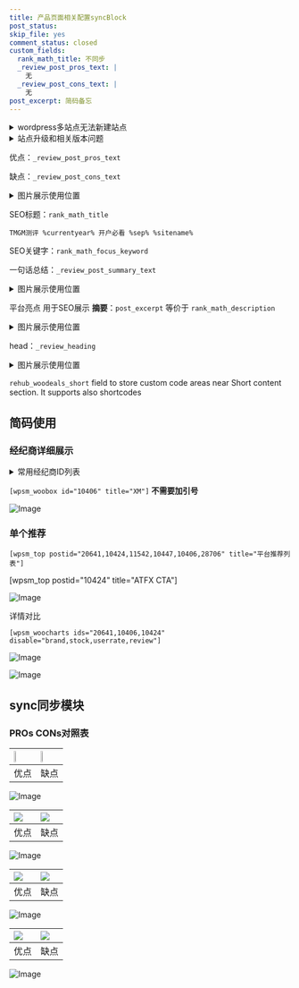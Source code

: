 ```yaml
---
title: 产品页面相关配置syncBlock
post_status: 
skip_file: yes
comment_status: closed
custom_fields:
  rank_math_title: 不同步
  _review_post_pros_text: |
    无
  _review_post_cons_text: |
    无
post_excerpt: 简码备忘
---
```

<details><summary>wordpress多站点无法新建站点</summary>

<li>和报错需要清理cookies一样的原因</li>
<li>wp-config.php里面<code>define( 'SUBDOMAIN_INSTALL', false );//子域名安装</code></li>
<li>新建子站点是用<code>define( 'SUBDOMAIN_INSTALL', true);//子域名安装</code> 完成以后，改成<code>false</code></li>
</details>

<details><summary>站点升级和相关版本问题</summary>

<p>wordpress：5.9.9
woocommerce：7.5.1
出现问题的地方：主题选项里面>><strong>Product layout >>compact style</strong></p>
<p>如何出现没有用过的字段 导致无法保存。先导出配置 然后进行修改，后面再次恢复即可。</p>
<p>出现部分字段无法显示时，需要返回默认布局后，对产品进行保存就好了。</p>
<p></p>
</details>

优点：`_review_post_pros_text`

缺点：`_review_post_cons_text`

<details><summary>图片展示使用位置</summary>

<img src="https://prod-files-secure.s3.us-west-2.amazonaws.com/39ed1227-6d7d-4570-be36-9ccd4a2c4241/f51d3d83-55d4-4bdf-9604-f37ec77ab556/Untitled.png?X-Amz-Algorithm=AWS4-HMAC-SHA256&X-Amz-Content-Sha256=UNSIGNED-PAYLOAD&X-Amz-Credential=ASIAZI2LB466S2GKR753%2F20251017%2Fus-west-2%2Fs3%2Faws4_request&X-Amz-Date=20251017T165517Z&X-Amz-Expires=3600&X-Amz-Security-Token=IQoJb3JpZ2luX2VjEPz%2F%2F%2F%2F%2F%2F%2F%2F%2F%2FwEaCXVzLXdlc3QtMiJHMEUCIQCEswb4ej4Nc1fscZnABa5xryFY9QRMrXcY2iCZ7RKwfAIgIRb8aWw81wRQ6g3Z1lWF81AUYtBXdFzSA94fjXDg6UEqiAQIpf%2F%2F%2F%2F%2F%2F%2F%2F%2F%2FARAAGgw2Mzc0MjMxODM4MDUiDEnEzbDJya9cq0ZqVSrcAx5Qr3Jq2r9Av6Guu1cuhWfrvjVqTIQKfgg%2F6gpDiuRQSjYeZlgPVSIZA5PhoesGTztzIhP7uVt2qdo7rVYiSRJuqf9YQivvIuS8Gsv1vHIvdkj9ysAwe0MdWqp2bYCcKajId5JMprCBQED1IJocMPCl5vctMgSnRmgngVDyW85kMzQmGKd4%2FO2MdDuDEepRgjfTf6AR1eikI4cGHpGRoFzrZauPBZXZTNI%2Bv%2BsQxXw92yEBe7wMcoLEMf6QqfDFAdFBZ4hsHyCRhHku9dkei76M3sXvlxV%2FwXLZEzLaXPyFnf39vCKI7Lk8%2FT%2FVEY1whb0KqrO7ePy9lpZZWaJrN%2Bsa2%2FrMHs6R5ZEVQ7Q5N2BfJVtpuZTM%2B8VbGjjDfZGXU8Lo3O%2F1Q3REpjgoZZFlF4KyP4vbeRCnmitm9p3JhLRQ0%2B49dXTto4%2FcRu7sNx0glUZMTudEuIHITFXkRuikQBPpabKVEs66i8j%2F26QfNJLCfWzAuG5ry0PSEIFWDPE4LKGc6qSuk8QRY5npVOE9Brs4edmtpf1zZhBSqxP5jPTa0SFPpm%2Bd5ufqrpRsIS5VcQotOPM0FxffJeT9xw2D5wZ33LGlZk9jtbk6Mhimqwm7Hsof5Y%2B26NtSoOwNMIzjyMcGOqUB2VuRY8IoNo%2FHlRVdGG98fYjgQjoIvY5dzbcOos87M2cPin1GSPBlRwoLuJDgMjfjeTbsFyDOiRuQhBjMdGMf7eTMtc4oR6wzmdU5v2MBWff79fODmm5y4ODeXPHE9dZk9YYKd6Q2t3D5iWQ4vRnOZDOoXlmTca%2BO9n3JtInSi6styVS5FBu2yumOvsBkmoayKE8z%2FZcMWMLsJ6MJ285z%2B5xzMBWk&X-Amz-Signature=47b50eb187e13a4b02a46fa6a8077b7c2324bbe63dec63416a3b7b8accf5ff95&X-Amz-SignedHeaders=host&x-amz-checksum-mode=ENABLED&x-id=GetObject" alt="Image">
</details>

SEO标题：`rank_math_title`

`TMGM测评 %currentyear% 开户必看 %sep% %sitename%`

SEO关键字：`rank_math_focus_keyword`

一句话总结：`_review_post_summary_text`

<details><summary>图片展示使用位置</summary>

<img src="https://prod-files-secure.s3.us-west-2.amazonaws.com/39ed1227-6d7d-4570-be36-9ccd4a2c4241/4b96a922-296c-4f4e-8630-d1c870cbce01/Untitled.png?X-Amz-Algorithm=AWS4-HMAC-SHA256&X-Amz-Content-Sha256=UNSIGNED-PAYLOAD&X-Amz-Credential=ASIAZI2LB466TXTX7JHO%2F20251017%2Fus-west-2%2Fs3%2Faws4_request&X-Amz-Date=20251017T165517Z&X-Amz-Expires=3600&X-Amz-Security-Token=IQoJb3JpZ2luX2VjEP7%2F%2F%2F%2F%2F%2F%2F%2F%2F%2FwEaCXVzLXdlc3QtMiJHMEUCIEDPTrGofFzMQ3J%2FIPGApIplJk%2B5xS8VwcPg9IbJPNNNAiEA43AbbCEADfYDV9Gnv7TgP4uTOAoSYO5ZUz36PFl8ENUqiAQIpv%2F%2F%2F%2F%2F%2F%2F%2F%2F%2FARAAGgw2Mzc0MjMxODM4MDUiDBXRBRbymE5Lk3WSGSrcAxuuZNj20NJ61%2Fm%2FqgMfrNc9mBt%2BKRrtLMCg7OmHv4CHKSvkuADEbAngM3wgzzVdHbJaZp%2FW%2FcteQ760WdFLkDaxTqQNNxwuqsgI4CnXAgMVjuI4oQKeQ2oX%2FujsfCeZ0UHcVoreWWXyg7aLnOhMECbe55XFH4HVvp7W8IrxqHUL9NrgnAsmN4zfmp5SuIBcdpCJy0g5YDwKTc5vqN7Y7JKoIBaW7FmVoyfUuP2A3jSu7U11t6ThdGfy11G56rgs2bxUvzKxVidBg312Du0dWB25mfi7pyEISXd5ziqxOGTVMSEnrM0%2FB2m8W62z4%2FmoFaBEpb0TrMT9GtLhyXj6d1QkVE7dZ8ftg6iFwYXmnRUSCB%2BpX1WJFzMsweXn4xcfP844%2BYsezfMCErvAuoNKVyzyMwYOGavnkg1nnHmodS2sdMxPezR9NCERpxdSo3JNLDlNbM06pWk1ls8%2BtlnjT%2BV8Pkz%2BQ88Iw0JW29g8YmtQ6xCgkR9Z0dsWWbZv8e6mKLAjbuE3wAXWCGvg3t3yOYbajImgOJ8qTLWD9srkD2lST8ZZcm%2FEghzUnBY3Vn36HGmJh3%2BJDisugxSbFMgUkORPINV6SqayHk1fQRR6JMyvId4LX7ILjNZUe5JQMNOEyccGOqUBo5mF3tddZmC55NPnt2PCXamvOSgaZCg6bzAV2CGTYMoMhOVyt8ik2r0Zwg14hgrp%2B%2BjpjoVbtL0x1WXMYeHZnEkf7%2BRaK6JwuNywIUeGX4XYwuqBz2DYV29NxiORUR8OX6qHw5KijY1W9LoH%2FlR2hs3eDwOHI3KR%2FKmQoALPXm%2BGtmo5XfIBhiflx9onPP9Rus%2BlTUpFKQlY5pdrS6sOeByRp8F8&X-Amz-Signature=4709c92fdd0f3a297884f2c2a90df12ccdd4aaef4de09268f96fe4cf0eb01ec6&X-Amz-SignedHeaders=host&x-amz-checksum-mode=ENABLED&x-id=GetObject" alt="Image">
</details>

平台亮点 用于SEO展示 **摘要**：`post_excerpt`  等价于 `rank_math_description`

<details><summary>图片展示使用位置</summary>

<img src="https://prod-files-secure.s3.us-west-2.amazonaws.com/39ed1227-6d7d-4570-be36-9ccd4a2c4241/1ee11f63-b60a-4dfe-a7a7-d58ff23b5d88/Untitled.png?X-Amz-Algorithm=AWS4-HMAC-SHA256&X-Amz-Content-Sha256=UNSIGNED-PAYLOAD&X-Amz-Credential=ASIAZI2LB466TAM35E7S%2F20251017%2Fus-west-2%2Fs3%2Faws4_request&X-Amz-Date=20251017T165518Z&X-Amz-Expires=3600&X-Amz-Security-Token=IQoJb3JpZ2luX2VjEP3%2F%2F%2F%2F%2F%2F%2F%2F%2F%2FwEaCXVzLXdlc3QtMiJHMEUCIQCr7jrszj23GdeK0X%2F4VLB4wRvdV0MGz%2FOCOSUPaErxIAIgKOVqvKEcK1fz%2BVBT%2FFj9xXvP%2BPgKGLrmBBnxVHltoBQqiAQIpv%2F%2F%2F%2F%2F%2F%2F%2F%2F%2FARAAGgw2Mzc0MjMxODM4MDUiDOzdvFg9sDm1oXgyJircAx5WNzamRc0SrCYGN1UmkO8OKKR8gbcTm%2FVZlI5ueVrKVkEsVHzRQQlLwdIk4S%2BuzI%2FSNe5IksrUGosm7BDxeWQ%2BHHown3rZaIuPSPDK%2F76n4GCDaMvsYI%2BfqBOCSExSZir5wTQoBaWLmahOOTWEkHjUxd41rIdEpSCtmSEKCXAxfjhhRiXz%2Bq426NPdNwfqwn2n%2FAozVj1Lpk3ZYc0Oif7JNzwVacd5V%2FI24vBIdL9kf4j4lJLLvYXKo7fbVb%2B649M4abImu7%2FkbgvR6l46m7tM82ParXU9xF0sD0jdpF8jacXBmJixCiH8dd7l3YSIoYmWNKJOj9Mbsb4fo%2BJc0xAR%2BIs1smUFmzIUD8Qfb0FVQBhaereXD0mgWClhkht8jah6DV6D1WifjrNa92g3APpczO7Ng6KMpJc7NMaGhG8ogviE5JswHw%2FRJjVSO9gnYJUVqxsh7dX1LH1NeuQnCGBZpziuQpWXN3n60C%2B7Qt4wAGpNr0%2Bme3%2FnTvMCig2%2B1WLHYDRE3jieRXnZiI1ybXVXi%2Bslgd62SE%2BL1aua6w9kibgGFE8tmpbvyKo4BkvymgIKkz0dhPfl1js5BUYRuq3zrQx8ghMQM3%2F9olrebs7MuTMtoNLpOLg91J2lMIKDyccGOqUBntjVzXwWxV2%2B1QUws6zrL3G3iovjFeaGAiinvyAlND6FF2ngEXPW0kvw0Yit1xdP8zqlze32mN2Q4mUt7S8CuDI9nID7HmX6fe4reyQXeCIJ3dqjAve1vVVxz81LGY%2Fwk56wIkyLoaWHMP0u1y1NpBA%2BuMFO4oryC%2FaPbcjCe%2FXWE%2ByRCiG9WT1wu229miMOOCo5FCQuEa0cyPiQzIL0Gz0fSF%2F7&X-Amz-Signature=e30ba9e3623403fddfd66aa8c825b012beb112bed42e3509f78723d9f465b4ac&X-Amz-SignedHeaders=host&x-amz-checksum-mode=ENABLED&x-id=GetObject" alt="Image">
<img src="https://prod-files-secure.s3.us-west-2.amazonaws.com/39ed1227-6d7d-4570-be36-9ccd4a2c4241/ad4118b5-78d8-4fbe-801e-3b29b5d99c01/Untitled.png?X-Amz-Algorithm=AWS4-HMAC-SHA256&X-Amz-Content-Sha256=UNSIGNED-PAYLOAD&X-Amz-Credential=ASIAZI2LB466TAM35E7S%2F20251017%2Fus-west-2%2Fs3%2Faws4_request&X-Amz-Date=20251017T165518Z&X-Amz-Expires=3600&X-Amz-Security-Token=IQoJb3JpZ2luX2VjEP3%2F%2F%2F%2F%2F%2F%2F%2F%2F%2FwEaCXVzLXdlc3QtMiJHMEUCIQCr7jrszj23GdeK0X%2F4VLB4wRvdV0MGz%2FOCOSUPaErxIAIgKOVqvKEcK1fz%2BVBT%2FFj9xXvP%2BPgKGLrmBBnxVHltoBQqiAQIpv%2F%2F%2F%2F%2F%2F%2F%2F%2F%2FARAAGgw2Mzc0MjMxODM4MDUiDOzdvFg9sDm1oXgyJircAx5WNzamRc0SrCYGN1UmkO8OKKR8gbcTm%2FVZlI5ueVrKVkEsVHzRQQlLwdIk4S%2BuzI%2FSNe5IksrUGosm7BDxeWQ%2BHHown3rZaIuPSPDK%2F76n4GCDaMvsYI%2BfqBOCSExSZir5wTQoBaWLmahOOTWEkHjUxd41rIdEpSCtmSEKCXAxfjhhRiXz%2Bq426NPdNwfqwn2n%2FAozVj1Lpk3ZYc0Oif7JNzwVacd5V%2FI24vBIdL9kf4j4lJLLvYXKo7fbVb%2B649M4abImu7%2FkbgvR6l46m7tM82ParXU9xF0sD0jdpF8jacXBmJixCiH8dd7l3YSIoYmWNKJOj9Mbsb4fo%2BJc0xAR%2BIs1smUFmzIUD8Qfb0FVQBhaereXD0mgWClhkht8jah6DV6D1WifjrNa92g3APpczO7Ng6KMpJc7NMaGhG8ogviE5JswHw%2FRJjVSO9gnYJUVqxsh7dX1LH1NeuQnCGBZpziuQpWXN3n60C%2B7Qt4wAGpNr0%2Bme3%2FnTvMCig2%2B1WLHYDRE3jieRXnZiI1ybXVXi%2Bslgd62SE%2BL1aua6w9kibgGFE8tmpbvyKo4BkvymgIKkz0dhPfl1js5BUYRuq3zrQx8ghMQM3%2F9olrebs7MuTMtoNLpOLg91J2lMIKDyccGOqUBntjVzXwWxV2%2B1QUws6zrL3G3iovjFeaGAiinvyAlND6FF2ngEXPW0kvw0Yit1xdP8zqlze32mN2Q4mUt7S8CuDI9nID7HmX6fe4reyQXeCIJ3dqjAve1vVVxz81LGY%2Fwk56wIkyLoaWHMP0u1y1NpBA%2BuMFO4oryC%2FaPbcjCe%2FXWE%2ByRCiG9WT1wu229miMOOCo5FCQuEa0cyPiQzIL0Gz0fSF%2F7&X-Amz-Signature=8799d90a188a17c569c1e9cd59fcabdc15c1680347db6f7460de81ad26302b10&X-Amz-SignedHeaders=host&x-amz-checksum-mode=ENABLED&x-id=GetObject" alt="Image">
<img src="https://prod-files-secure.s3.us-west-2.amazonaws.com/39ed1227-6d7d-4570-be36-9ccd4a2c4241/a38cf7c9-a79c-4b64-9e94-13589fe0758b/Untitled.png?X-Amz-Algorithm=AWS4-HMAC-SHA256&X-Amz-Content-Sha256=UNSIGNED-PAYLOAD&X-Amz-Credential=ASIAZI2LB466TAM35E7S%2F20251017%2Fus-west-2%2Fs3%2Faws4_request&X-Amz-Date=20251017T165518Z&X-Amz-Expires=3600&X-Amz-Security-Token=IQoJb3JpZ2luX2VjEP3%2F%2F%2F%2F%2F%2F%2F%2F%2F%2FwEaCXVzLXdlc3QtMiJHMEUCIQCr7jrszj23GdeK0X%2F4VLB4wRvdV0MGz%2FOCOSUPaErxIAIgKOVqvKEcK1fz%2BVBT%2FFj9xXvP%2BPgKGLrmBBnxVHltoBQqiAQIpv%2F%2F%2F%2F%2F%2F%2F%2F%2F%2FARAAGgw2Mzc0MjMxODM4MDUiDOzdvFg9sDm1oXgyJircAx5WNzamRc0SrCYGN1UmkO8OKKR8gbcTm%2FVZlI5ueVrKVkEsVHzRQQlLwdIk4S%2BuzI%2FSNe5IksrUGosm7BDxeWQ%2BHHown3rZaIuPSPDK%2F76n4GCDaMvsYI%2BfqBOCSExSZir5wTQoBaWLmahOOTWEkHjUxd41rIdEpSCtmSEKCXAxfjhhRiXz%2Bq426NPdNwfqwn2n%2FAozVj1Lpk3ZYc0Oif7JNzwVacd5V%2FI24vBIdL9kf4j4lJLLvYXKo7fbVb%2B649M4abImu7%2FkbgvR6l46m7tM82ParXU9xF0sD0jdpF8jacXBmJixCiH8dd7l3YSIoYmWNKJOj9Mbsb4fo%2BJc0xAR%2BIs1smUFmzIUD8Qfb0FVQBhaereXD0mgWClhkht8jah6DV6D1WifjrNa92g3APpczO7Ng6KMpJc7NMaGhG8ogviE5JswHw%2FRJjVSO9gnYJUVqxsh7dX1LH1NeuQnCGBZpziuQpWXN3n60C%2B7Qt4wAGpNr0%2Bme3%2FnTvMCig2%2B1WLHYDRE3jieRXnZiI1ybXVXi%2Bslgd62SE%2BL1aua6w9kibgGFE8tmpbvyKo4BkvymgIKkz0dhPfl1js5BUYRuq3zrQx8ghMQM3%2F9olrebs7MuTMtoNLpOLg91J2lMIKDyccGOqUBntjVzXwWxV2%2B1QUws6zrL3G3iovjFeaGAiinvyAlND6FF2ngEXPW0kvw0Yit1xdP8zqlze32mN2Q4mUt7S8CuDI9nID7HmX6fe4reyQXeCIJ3dqjAve1vVVxz81LGY%2Fwk56wIkyLoaWHMP0u1y1NpBA%2BuMFO4oryC%2FaPbcjCe%2FXWE%2ByRCiG9WT1wu229miMOOCo5FCQuEa0cyPiQzIL0Gz0fSF%2F7&X-Amz-Signature=454befb3897fef96a9b9e5c84930a703153a0c082a10c5c99bf50a8a0f22e63d&X-Amz-SignedHeaders=host&x-amz-checksum-mode=ENABLED&x-id=GetObject" alt="Image">
<img src="https://prod-files-secure.s3.us-west-2.amazonaws.com/39ed1227-6d7d-4570-be36-9ccd4a2c4241/7da6fc1e-d2ac-42ae-8c75-cb5749aa18f6/Untitled.png?X-Amz-Algorithm=AWS4-HMAC-SHA256&X-Amz-Content-Sha256=UNSIGNED-PAYLOAD&X-Amz-Credential=ASIAZI2LB466TAM35E7S%2F20251017%2Fus-west-2%2Fs3%2Faws4_request&X-Amz-Date=20251017T165518Z&X-Amz-Expires=3600&X-Amz-Security-Token=IQoJb3JpZ2luX2VjEP3%2F%2F%2F%2F%2F%2F%2F%2F%2F%2FwEaCXVzLXdlc3QtMiJHMEUCIQCr7jrszj23GdeK0X%2F4VLB4wRvdV0MGz%2FOCOSUPaErxIAIgKOVqvKEcK1fz%2BVBT%2FFj9xXvP%2BPgKGLrmBBnxVHltoBQqiAQIpv%2F%2F%2F%2F%2F%2F%2F%2F%2F%2FARAAGgw2Mzc0MjMxODM4MDUiDOzdvFg9sDm1oXgyJircAx5WNzamRc0SrCYGN1UmkO8OKKR8gbcTm%2FVZlI5ueVrKVkEsVHzRQQlLwdIk4S%2BuzI%2FSNe5IksrUGosm7BDxeWQ%2BHHown3rZaIuPSPDK%2F76n4GCDaMvsYI%2BfqBOCSExSZir5wTQoBaWLmahOOTWEkHjUxd41rIdEpSCtmSEKCXAxfjhhRiXz%2Bq426NPdNwfqwn2n%2FAozVj1Lpk3ZYc0Oif7JNzwVacd5V%2FI24vBIdL9kf4j4lJLLvYXKo7fbVb%2B649M4abImu7%2FkbgvR6l46m7tM82ParXU9xF0sD0jdpF8jacXBmJixCiH8dd7l3YSIoYmWNKJOj9Mbsb4fo%2BJc0xAR%2BIs1smUFmzIUD8Qfb0FVQBhaereXD0mgWClhkht8jah6DV6D1WifjrNa92g3APpczO7Ng6KMpJc7NMaGhG8ogviE5JswHw%2FRJjVSO9gnYJUVqxsh7dX1LH1NeuQnCGBZpziuQpWXN3n60C%2B7Qt4wAGpNr0%2Bme3%2FnTvMCig2%2B1WLHYDRE3jieRXnZiI1ybXVXi%2Bslgd62SE%2BL1aua6w9kibgGFE8tmpbvyKo4BkvymgIKkz0dhPfl1js5BUYRuq3zrQx8ghMQM3%2F9olrebs7MuTMtoNLpOLg91J2lMIKDyccGOqUBntjVzXwWxV2%2B1QUws6zrL3G3iovjFeaGAiinvyAlND6FF2ngEXPW0kvw0Yit1xdP8zqlze32mN2Q4mUt7S8CuDI9nID7HmX6fe4reyQXeCIJ3dqjAve1vVVxz81LGY%2Fwk56wIkyLoaWHMP0u1y1NpBA%2BuMFO4oryC%2FaPbcjCe%2FXWE%2ByRCiG9WT1wu229miMOOCo5FCQuEa0cyPiQzIL0Gz0fSF%2F7&X-Amz-Signature=1037cc955bf3e67d3ec30439f9ae68413719a32be6694b8943bd014cc955e7b2&X-Amz-SignedHeaders=host&x-amz-checksum-mode=ENABLED&x-id=GetObject" alt="Image">
<img src="https://prod-files-secure.s3.us-west-2.amazonaws.com/39ed1227-6d7d-4570-be36-9ccd4a2c4241/7e97f40a-eaee-47f5-b2f9-475f96808fa7/Untitled.png?X-Amz-Algorithm=AWS4-HMAC-SHA256&X-Amz-Content-Sha256=UNSIGNED-PAYLOAD&X-Amz-Credential=ASIAZI2LB466TAM35E7S%2F20251017%2Fus-west-2%2Fs3%2Faws4_request&X-Amz-Date=20251017T165518Z&X-Amz-Expires=3600&X-Amz-Security-Token=IQoJb3JpZ2luX2VjEP3%2F%2F%2F%2F%2F%2F%2F%2F%2F%2FwEaCXVzLXdlc3QtMiJHMEUCIQCr7jrszj23GdeK0X%2F4VLB4wRvdV0MGz%2FOCOSUPaErxIAIgKOVqvKEcK1fz%2BVBT%2FFj9xXvP%2BPgKGLrmBBnxVHltoBQqiAQIpv%2F%2F%2F%2F%2F%2F%2F%2F%2F%2FARAAGgw2Mzc0MjMxODM4MDUiDOzdvFg9sDm1oXgyJircAx5WNzamRc0SrCYGN1UmkO8OKKR8gbcTm%2FVZlI5ueVrKVkEsVHzRQQlLwdIk4S%2BuzI%2FSNe5IksrUGosm7BDxeWQ%2BHHown3rZaIuPSPDK%2F76n4GCDaMvsYI%2BfqBOCSExSZir5wTQoBaWLmahOOTWEkHjUxd41rIdEpSCtmSEKCXAxfjhhRiXz%2Bq426NPdNwfqwn2n%2FAozVj1Lpk3ZYc0Oif7JNzwVacd5V%2FI24vBIdL9kf4j4lJLLvYXKo7fbVb%2B649M4abImu7%2FkbgvR6l46m7tM82ParXU9xF0sD0jdpF8jacXBmJixCiH8dd7l3YSIoYmWNKJOj9Mbsb4fo%2BJc0xAR%2BIs1smUFmzIUD8Qfb0FVQBhaereXD0mgWClhkht8jah6DV6D1WifjrNa92g3APpczO7Ng6KMpJc7NMaGhG8ogviE5JswHw%2FRJjVSO9gnYJUVqxsh7dX1LH1NeuQnCGBZpziuQpWXN3n60C%2B7Qt4wAGpNr0%2Bme3%2FnTvMCig2%2B1WLHYDRE3jieRXnZiI1ybXVXi%2Bslgd62SE%2BL1aua6w9kibgGFE8tmpbvyKo4BkvymgIKkz0dhPfl1js5BUYRuq3zrQx8ghMQM3%2F9olrebs7MuTMtoNLpOLg91J2lMIKDyccGOqUBntjVzXwWxV2%2B1QUws6zrL3G3iovjFeaGAiinvyAlND6FF2ngEXPW0kvw0Yit1xdP8zqlze32mN2Q4mUt7S8CuDI9nID7HmX6fe4reyQXeCIJ3dqjAve1vVVxz81LGY%2Fwk56wIkyLoaWHMP0u1y1NpBA%2BuMFO4oryC%2FaPbcjCe%2FXWE%2ByRCiG9WT1wu229miMOOCo5FCQuEa0cyPiQzIL0Gz0fSF%2F7&X-Amz-Signature=782e12347d803f16ae95747f9886c0a9cfab9adfaa9004ed31c158d0b9a4e449&X-Amz-SignedHeaders=host&x-amz-checksum-mode=ENABLED&x-id=GetObject" alt="Image">
</details>

head：`_review_heading`

<details><summary>图片展示使用位置</summary>

<img src="https://prod-files-secure.s3.us-west-2.amazonaws.com/39ed1227-6d7d-4570-be36-9ccd4a2c4241/3a4650ad-9887-415c-889a-edd51fa54f27/Untitled.png?X-Amz-Algorithm=AWS4-HMAC-SHA256&X-Amz-Content-Sha256=UNSIGNED-PAYLOAD&X-Amz-Credential=ASIAZI2LB4667KPL75XS%2F20251017%2Fus-west-2%2Fs3%2Faws4_request&X-Amz-Date=20251017T165518Z&X-Amz-Expires=3600&X-Amz-Security-Token=IQoJb3JpZ2luX2VjEP7%2F%2F%2F%2F%2F%2F%2F%2F%2F%2FwEaCXVzLXdlc3QtMiJHMEUCIQCY2%2BOtdLhliOYKczoI7bwdjadj7gy5Dz%2FZph5X9nzHdAIgE%2BnZ%2BRw1TYi79%2BlGFJoTZlCky3txucvEWNJn5eqisRwqiAQIp%2F%2F%2F%2F%2F%2F%2F%2F%2F%2F%2FARAAGgw2Mzc0MjMxODM4MDUiDJytXYuURZ7cx2SwyircA0mejlfnBeuhHG8ckSQdBoU8PNGjnfP%2FxmjK9OgremYmLMqnp6UVv9LIE%2FWE9pokM9YKtVYKHV0L1zMm60zeeRlwShVVBIAekJWuvijXrsxRMOk9VytKvfCn5SCx95fGF3Yja07sFkiSGt69RjOgGu46fYQyQHa48CUgsPJYRIFPfADw1dWjgqtoOkDovmCkNuGREUfOnw3RMg9pszzg0VCl8HILVADaRSqFDFwFrabdhTzd%2BFaQwf3tfAIfa6j6JW2L6QBBGnWLWmQYLdlEz3dEEI1GYpb9e8PvvBuD80jCNWVP12Y%2FQCva3kEx%2FjBnPBurzgE1GtvPfgazdtLK0YPJG5gOoj85ovutlG5fktMYM1B2x3%2FhaXkO3jbXcrDOrn28Rg9r8qX9fQMfN2fynFowj37yfUquXc9RH%2BN8qdP5mnoNnFlreXPxJJUOrUPdtFO336XF%2BT3zj9ZsHHDRBNUXsDHaU%2FEIe3E5rH5cepl8RZw71eJwPFfezEb0BFxddl3WZFBqugK00fKURVpVJV0QqMXsa%2Bbig0rscS6arVTrWbARtXFzKPrjbFTHA7WTel2E3wCvGS%2BeMEtyOYXKFXtzLjU8m0LxseH%2BsYIgfa0quV8Sztn7%2BLTD1HIfMLyJyccGOqUBkm6ewrRGqY7OKQuB1cXCXiszX3UkNVT3FGuOjuhtCETAti9RfAJeg8Cxi3WTAF8IuTl3ro%2FNm%2BAlQ4jTchKBuMpWIvTl%2FcuYdCHkzGoKF%2BEkrxvzVjkuC1hFYMXGO4%2FtgIyMYyRI7BXWUiPczL5G8J9fTgg7xcmwh3TrvNVE9TuNNHlwHtOiSjVX83uUJe36RyQRt4slrrDlF%2FMRvWM4jUK33R3N&X-Amz-Signature=0a94a6e7472dcc3118445f3d43acd57b6457fe3b2fdc36c79996005661864bbc&X-Amz-SignedHeaders=host&x-amz-checksum-mode=ENABLED&x-id=GetObject" alt="Image">
</details>

`rehub_woodeals_short`	field to store custom code areas near Short content section. It supports also shortcodes



## 简码使用

### 经纪商详细展示

<details><summary>常用经纪商ID列表</summary>

<pre><code class="php">嘉盛 ===> 20641  [wpsm_woobox id="20641" title="嘉盛"]
易信easymarkets ===> 11542  [wpsm_woobox id="11542" title="易信easymarkets"]
ATFX外汇 ===> 10424  [wpsm_woobox id="10424" title="ATFX"]
XM ===> 10406  [wpsm_woobox id="10406" title="XM"]
TMGM ===> 29622  [wpsm_woobox id="29622" title="TMGM"]
HYCM ===> 10447  [wpsm_woobox id="10447" title="HYCM"]
fpmarkets澳福外汇 ===> 20639  [wpsm_woobox id="20639" title="fpmarkets澳福外汇"]</code></pre>
</details>

`[wpsm_woobox id="10406" title="XM"]` **不需要加引号**

![Image](https://prod-files-secure.s3.us-west-2.amazonaws.com/39ed1227-6d7d-4570-be36-9ccd4a2c4241/4f898f9d-0fa7-4e43-acd3-ac6bc7be575a/Untitled.png?X-Amz-Algorithm=AWS4-HMAC-SHA256&X-Amz-Content-Sha256=UNSIGNED-PAYLOAD&X-Amz-Credential=ASIAZI2LB466VP3OA7NZ%2F20251017%2Fus-west-2%2Fs3%2Faws4_request&X-Amz-Date=20251017T165514Z&X-Amz-Expires=3600&X-Amz-Security-Token=IQoJb3JpZ2luX2VjEP7%2F%2F%2F%2F%2F%2F%2F%2F%2F%2FwEaCXVzLXdlc3QtMiJHMEUCIQCuvZFg8Hwy%2B7oEKjrCV%2FyXBgIzYcAaPKUYKL9qqM8sngIgIhra89D1GyovSUg%2FJGLD%2B0f7ucx88tNE4agXsQvYE5MqiAQIpv%2F%2F%2F%2F%2F%2F%2F%2F%2F%2FARAAGgw2Mzc0MjMxODM4MDUiDHG9m0W7MdCOSJetDCrcAzMReXq%2Fk06nexXHbP4xiZUzQeNEWkVLHg9KnmAyxUZxeVyG%2FFpHMfXgMKWiJjrjucDTvICcZaq4bRZPe6tHm8EyFCCYtDc0llIL7hxH2Psjxmdqn3fDA2%2FoSHUl1BDj52yFzQ7bZHLURZadTzWaXuJcLgERJSvqPCBG0GQB5E42qSV3biRUC0iZQj1toozOoCJSKNEJLP7BP8pFytYiMt%2FKgqHMU%2BvZs5Aw4%2FXaNd1mtAhpzrkUKC0vx2bbda9jsNqmo1WZW5dnNJOS30CAiue4YPGlCw0TiX1Dk%2FMBslH%2FAn4w%2BSal7MWkaRqZMkdaqAhDwoDafOwSASbIy7qBJiJoaY2LWhkg2kTRhZOJKsJevprLnL%2B7g%2Bv98ZYPF%2B6G5ADwuDRUaS7g6cXSPMnA626ugkD4c5PYb9WaaaLANHrEy296Wwsam7RsRtTz95%2FznSFt%2FF6G1TyVezGSyFE0vpSH53Lb9skHncw%2B3HK11g6rMlXlMWK8GS5D2isJBMYoywu6bm%2Bl13P9x1jx18lS6Najk2HiVfiihINoFFb%2B6NXhDi3GdzCspqLFIqggDpXSSIUPTojZCO5H13Iz8%2FEm4HdPujIiI%2BQwTb8XeHPzOvkLmFxKdjT7D58GdUsPMNOEyccGOqUB8J6c3DqxzoQcq%2FyKeMDo8ub8NmGbewVK13oCAvk%2FCl9gOMHWrnXLmjB2y7T1MhWx1RkL79axMo6fWXO%2BMjszN%2F18EfFXwD4pg8HbvCbf9q0UZ8dvFJCA9zXquWBBXLzImI%2BG3h8PqOpbMn82TKfZNsiHoZFOODGyTT4NM6ZMIr%2B94ExG3FJ9Vv8cK0rVzIqX2iSVmVKJ8y30Flx8M4e0rkvzXdqX&X-Amz-Signature=81536ebe36a8bcaa23fafef9598dddc2d11c2d5c4e5fd3cb8d099c4427100a1f&X-Amz-SignedHeaders=host&x-amz-checksum-mode=ENABLED&x-id=GetObject)

### 单个推荐
`[wpsm_top postid="20641,10424,11542,10447,10406,28706" title="平台推荐列表"]`

[wpsm_top postid="10424" title="ATFX CTA"]

![Image](https://prod-files-secure.s3.us-west-2.amazonaws.com/39ed1227-6d7d-4570-be36-9ccd4a2c4241/5ac620dc-51a8-48b6-b55d-91f47299193c/Untitled.png?X-Amz-Algorithm=AWS4-HMAC-SHA256&X-Amz-Content-Sha256=UNSIGNED-PAYLOAD&X-Amz-Credential=ASIAZI2LB466VP3OA7NZ%2F20251017%2Fus-west-2%2Fs3%2Faws4_request&X-Amz-Date=20251017T165514Z&X-Amz-Expires=3600&X-Amz-Security-Token=IQoJb3JpZ2luX2VjEP7%2F%2F%2F%2F%2F%2F%2F%2F%2F%2FwEaCXVzLXdlc3QtMiJHMEUCIQCuvZFg8Hwy%2B7oEKjrCV%2FyXBgIzYcAaPKUYKL9qqM8sngIgIhra89D1GyovSUg%2FJGLD%2B0f7ucx88tNE4agXsQvYE5MqiAQIpv%2F%2F%2F%2F%2F%2F%2F%2F%2F%2FARAAGgw2Mzc0MjMxODM4MDUiDHG9m0W7MdCOSJetDCrcAzMReXq%2Fk06nexXHbP4xiZUzQeNEWkVLHg9KnmAyxUZxeVyG%2FFpHMfXgMKWiJjrjucDTvICcZaq4bRZPe6tHm8EyFCCYtDc0llIL7hxH2Psjxmdqn3fDA2%2FoSHUl1BDj52yFzQ7bZHLURZadTzWaXuJcLgERJSvqPCBG0GQB5E42qSV3biRUC0iZQj1toozOoCJSKNEJLP7BP8pFytYiMt%2FKgqHMU%2BvZs5Aw4%2FXaNd1mtAhpzrkUKC0vx2bbda9jsNqmo1WZW5dnNJOS30CAiue4YPGlCw0TiX1Dk%2FMBslH%2FAn4w%2BSal7MWkaRqZMkdaqAhDwoDafOwSASbIy7qBJiJoaY2LWhkg2kTRhZOJKsJevprLnL%2B7g%2Bv98ZYPF%2B6G5ADwuDRUaS7g6cXSPMnA626ugkD4c5PYb9WaaaLANHrEy296Wwsam7RsRtTz95%2FznSFt%2FF6G1TyVezGSyFE0vpSH53Lb9skHncw%2B3HK11g6rMlXlMWK8GS5D2isJBMYoywu6bm%2Bl13P9x1jx18lS6Najk2HiVfiihINoFFb%2B6NXhDi3GdzCspqLFIqggDpXSSIUPTojZCO5H13Iz8%2FEm4HdPujIiI%2BQwTb8XeHPzOvkLmFxKdjT7D58GdUsPMNOEyccGOqUB8J6c3DqxzoQcq%2FyKeMDo8ub8NmGbewVK13oCAvk%2FCl9gOMHWrnXLmjB2y7T1MhWx1RkL79axMo6fWXO%2BMjszN%2F18EfFXwD4pg8HbvCbf9q0UZ8dvFJCA9zXquWBBXLzImI%2BG3h8PqOpbMn82TKfZNsiHoZFOODGyTT4NM6ZMIr%2B94ExG3FJ9Vv8cK0rVzIqX2iSVmVKJ8y30Flx8M4e0rkvzXdqX&X-Amz-Signature=97b1e55c882e0182ae1d2971b3814758f140b21faaec19dd2222a05f40b22cee&X-Amz-SignedHeaders=host&x-amz-checksum-mode=ENABLED&x-id=GetObject)

详情对比

`[wpsm_woocharts ids="20641,10406,10424" disable="brand,stock,userrate,review"]`

![Image](https://prod-files-secure.s3.us-west-2.amazonaws.com/39ed1227-6d7d-4570-be36-9ccd4a2c4241/bf3ba45f-b9f3-4295-8aef-b4a495fd25f4/Untitled.png?X-Amz-Algorithm=AWS4-HMAC-SHA256&X-Amz-Content-Sha256=UNSIGNED-PAYLOAD&X-Amz-Credential=ASIAZI2LB466VP3OA7NZ%2F20251017%2Fus-west-2%2Fs3%2Faws4_request&X-Amz-Date=20251017T165514Z&X-Amz-Expires=3600&X-Amz-Security-Token=IQoJb3JpZ2luX2VjEP7%2F%2F%2F%2F%2F%2F%2F%2F%2F%2FwEaCXVzLXdlc3QtMiJHMEUCIQCuvZFg8Hwy%2B7oEKjrCV%2FyXBgIzYcAaPKUYKL9qqM8sngIgIhra89D1GyovSUg%2FJGLD%2B0f7ucx88tNE4agXsQvYE5MqiAQIpv%2F%2F%2F%2F%2F%2F%2F%2F%2F%2FARAAGgw2Mzc0MjMxODM4MDUiDHG9m0W7MdCOSJetDCrcAzMReXq%2Fk06nexXHbP4xiZUzQeNEWkVLHg9KnmAyxUZxeVyG%2FFpHMfXgMKWiJjrjucDTvICcZaq4bRZPe6tHm8EyFCCYtDc0llIL7hxH2Psjxmdqn3fDA2%2FoSHUl1BDj52yFzQ7bZHLURZadTzWaXuJcLgERJSvqPCBG0GQB5E42qSV3biRUC0iZQj1toozOoCJSKNEJLP7BP8pFytYiMt%2FKgqHMU%2BvZs5Aw4%2FXaNd1mtAhpzrkUKC0vx2bbda9jsNqmo1WZW5dnNJOS30CAiue4YPGlCw0TiX1Dk%2FMBslH%2FAn4w%2BSal7MWkaRqZMkdaqAhDwoDafOwSASbIy7qBJiJoaY2LWhkg2kTRhZOJKsJevprLnL%2B7g%2Bv98ZYPF%2B6G5ADwuDRUaS7g6cXSPMnA626ugkD4c5PYb9WaaaLANHrEy296Wwsam7RsRtTz95%2FznSFt%2FF6G1TyVezGSyFE0vpSH53Lb9skHncw%2B3HK11g6rMlXlMWK8GS5D2isJBMYoywu6bm%2Bl13P9x1jx18lS6Najk2HiVfiihINoFFb%2B6NXhDi3GdzCspqLFIqggDpXSSIUPTojZCO5H13Iz8%2FEm4HdPujIiI%2BQwTb8XeHPzOvkLmFxKdjT7D58GdUsPMNOEyccGOqUB8J6c3DqxzoQcq%2FyKeMDo8ub8NmGbewVK13oCAvk%2FCl9gOMHWrnXLmjB2y7T1MhWx1RkL79axMo6fWXO%2BMjszN%2F18EfFXwD4pg8HbvCbf9q0UZ8dvFJCA9zXquWBBXLzImI%2BG3h8PqOpbMn82TKfZNsiHoZFOODGyTT4NM6ZMIr%2B94ExG3FJ9Vv8cK0rVzIqX2iSVmVKJ8y30Flx8M4e0rkvzXdqX&X-Amz-Signature=9ae45e712869788c172a5ae804ac9aa7bd1630d9b0beb3e348e2e1a296a2cf6e&X-Amz-SignedHeaders=host&x-amz-checksum-mode=ENABLED&x-id=GetObject)

![Image](https://prod-files-secure.s3.us-west-2.amazonaws.com/39ed1227-6d7d-4570-be36-9ccd4a2c4241/30bc56ef-f383-4b48-9768-2ebc9e436ec0/Untitled.png?X-Amz-Algorithm=AWS4-HMAC-SHA256&X-Amz-Content-Sha256=UNSIGNED-PAYLOAD&X-Amz-Credential=ASIAZI2LB466VP3OA7NZ%2F20251017%2Fus-west-2%2Fs3%2Faws4_request&X-Amz-Date=20251017T165514Z&X-Amz-Expires=3600&X-Amz-Security-Token=IQoJb3JpZ2luX2VjEP7%2F%2F%2F%2F%2F%2F%2F%2F%2F%2FwEaCXVzLXdlc3QtMiJHMEUCIQCuvZFg8Hwy%2B7oEKjrCV%2FyXBgIzYcAaPKUYKL9qqM8sngIgIhra89D1GyovSUg%2FJGLD%2B0f7ucx88tNE4agXsQvYE5MqiAQIpv%2F%2F%2F%2F%2F%2F%2F%2F%2F%2FARAAGgw2Mzc0MjMxODM4MDUiDHG9m0W7MdCOSJetDCrcAzMReXq%2Fk06nexXHbP4xiZUzQeNEWkVLHg9KnmAyxUZxeVyG%2FFpHMfXgMKWiJjrjucDTvICcZaq4bRZPe6tHm8EyFCCYtDc0llIL7hxH2Psjxmdqn3fDA2%2FoSHUl1BDj52yFzQ7bZHLURZadTzWaXuJcLgERJSvqPCBG0GQB5E42qSV3biRUC0iZQj1toozOoCJSKNEJLP7BP8pFytYiMt%2FKgqHMU%2BvZs5Aw4%2FXaNd1mtAhpzrkUKC0vx2bbda9jsNqmo1WZW5dnNJOS30CAiue4YPGlCw0TiX1Dk%2FMBslH%2FAn4w%2BSal7MWkaRqZMkdaqAhDwoDafOwSASbIy7qBJiJoaY2LWhkg2kTRhZOJKsJevprLnL%2B7g%2Bv98ZYPF%2B6G5ADwuDRUaS7g6cXSPMnA626ugkD4c5PYb9WaaaLANHrEy296Wwsam7RsRtTz95%2FznSFt%2FF6G1TyVezGSyFE0vpSH53Lb9skHncw%2B3HK11g6rMlXlMWK8GS5D2isJBMYoywu6bm%2Bl13P9x1jx18lS6Najk2HiVfiihINoFFb%2B6NXhDi3GdzCspqLFIqggDpXSSIUPTojZCO5H13Iz8%2FEm4HdPujIiI%2BQwTb8XeHPzOvkLmFxKdjT7D58GdUsPMNOEyccGOqUB8J6c3DqxzoQcq%2FyKeMDo8ub8NmGbewVK13oCAvk%2FCl9gOMHWrnXLmjB2y7T1MhWx1RkL79axMo6fWXO%2BMjszN%2F18EfFXwD4pg8HbvCbf9q0UZ8dvFJCA9zXquWBBXLzImI%2BG3h8PqOpbMn82TKfZNsiHoZFOODGyTT4NM6ZMIr%2B94ExG3FJ9Vv8cK0rVzIqX2iSVmVKJ8y30Flx8M4e0rkvzXdqX&X-Amz-Signature=6cfd8e74e07849a22989ba734b5f61fe41a5b5f883fced7d8e56907af80c1e9e&X-Amz-SignedHeaders=host&x-amz-checksum-mode=ENABLED&x-id=GetObject)

## sync同步模块

### PROs CONs对照表

| <img src="https://cdn.ifttt.fun/gh/jarlin8/OSS@main/icons/customize/pros.svg" height="auto" width="37.3%"> | <img src="https://cdn.ifttt.fun/gh/jarlin8/OSS@main/icons/customize/cons.svg" height="auto" width="28.8%"> |
| :--- | :--- |
| 优点 | 缺点 |

![Image](https://prod-files-secure.s3.us-west-2.amazonaws.com/39ed1227-6d7d-4570-be36-9ccd4a2c4241/8742b755-dfb5-4004-9a5f-d6e561664bd8/Untitled.png?X-Amz-Algorithm=AWS4-HMAC-SHA256&X-Amz-Content-Sha256=UNSIGNED-PAYLOAD&X-Amz-Credential=ASIAZI2LB466VP3OA7NZ%2F20251017%2Fus-west-2%2Fs3%2Faws4_request&X-Amz-Date=20251017T165514Z&X-Amz-Expires=3600&X-Amz-Security-Token=IQoJb3JpZ2luX2VjEP7%2F%2F%2F%2F%2F%2F%2F%2F%2F%2FwEaCXVzLXdlc3QtMiJHMEUCIQCuvZFg8Hwy%2B7oEKjrCV%2FyXBgIzYcAaPKUYKL9qqM8sngIgIhra89D1GyovSUg%2FJGLD%2B0f7ucx88tNE4agXsQvYE5MqiAQIpv%2F%2F%2F%2F%2F%2F%2F%2F%2F%2FARAAGgw2Mzc0MjMxODM4MDUiDHG9m0W7MdCOSJetDCrcAzMReXq%2Fk06nexXHbP4xiZUzQeNEWkVLHg9KnmAyxUZxeVyG%2FFpHMfXgMKWiJjrjucDTvICcZaq4bRZPe6tHm8EyFCCYtDc0llIL7hxH2Psjxmdqn3fDA2%2FoSHUl1BDj52yFzQ7bZHLURZadTzWaXuJcLgERJSvqPCBG0GQB5E42qSV3biRUC0iZQj1toozOoCJSKNEJLP7BP8pFytYiMt%2FKgqHMU%2BvZs5Aw4%2FXaNd1mtAhpzrkUKC0vx2bbda9jsNqmo1WZW5dnNJOS30CAiue4YPGlCw0TiX1Dk%2FMBslH%2FAn4w%2BSal7MWkaRqZMkdaqAhDwoDafOwSASbIy7qBJiJoaY2LWhkg2kTRhZOJKsJevprLnL%2B7g%2Bv98ZYPF%2B6G5ADwuDRUaS7g6cXSPMnA626ugkD4c5PYb9WaaaLANHrEy296Wwsam7RsRtTz95%2FznSFt%2FF6G1TyVezGSyFE0vpSH53Lb9skHncw%2B3HK11g6rMlXlMWK8GS5D2isJBMYoywu6bm%2Bl13P9x1jx18lS6Najk2HiVfiihINoFFb%2B6NXhDi3GdzCspqLFIqggDpXSSIUPTojZCO5H13Iz8%2FEm4HdPujIiI%2BQwTb8XeHPzOvkLmFxKdjT7D58GdUsPMNOEyccGOqUB8J6c3DqxzoQcq%2FyKeMDo8ub8NmGbewVK13oCAvk%2FCl9gOMHWrnXLmjB2y7T1MhWx1RkL79axMo6fWXO%2BMjszN%2F18EfFXwD4pg8HbvCbf9q0UZ8dvFJCA9zXquWBBXLzImI%2BG3h8PqOpbMn82TKfZNsiHoZFOODGyTT4NM6ZMIr%2B94ExG3FJ9Vv8cK0rVzIqX2iSVmVKJ8y30Flx8M4e0rkvzXdqX&X-Amz-Signature=e4f2b138f197362f8214a348fef89d431ef9b915404d97f769f04732d84b6406&X-Amz-SignedHeaders=host&x-amz-checksum-mode=ENABLED&x-id=GetObject)

| <img src="https://cdn.ifttt.fun/gh/jarlin8/OSS@main/icons/customize/pros1.svg" height="auto"> | <img src="https://cdn.ifttt.fun/gh/jarlin8/OSS@main/icons/customize/cons1.svg" height="auto"> |
| :--- | :--- |
| 优点 | 缺点 |

![Image](https://prod-files-secure.s3.us-west-2.amazonaws.com/39ed1227-6d7d-4570-be36-9ccd4a2c4241/806358f8-c9c4-4e17-bb35-c6c76a5397a5/Untitled.png?X-Amz-Algorithm=AWS4-HMAC-SHA256&X-Amz-Content-Sha256=UNSIGNED-PAYLOAD&X-Amz-Credential=ASIAZI2LB466VP3OA7NZ%2F20251017%2Fus-west-2%2Fs3%2Faws4_request&X-Amz-Date=20251017T165514Z&X-Amz-Expires=3600&X-Amz-Security-Token=IQoJb3JpZ2luX2VjEP7%2F%2F%2F%2F%2F%2F%2F%2F%2F%2FwEaCXVzLXdlc3QtMiJHMEUCIQCuvZFg8Hwy%2B7oEKjrCV%2FyXBgIzYcAaPKUYKL9qqM8sngIgIhra89D1GyovSUg%2FJGLD%2B0f7ucx88tNE4agXsQvYE5MqiAQIpv%2F%2F%2F%2F%2F%2F%2F%2F%2F%2FARAAGgw2Mzc0MjMxODM4MDUiDHG9m0W7MdCOSJetDCrcAzMReXq%2Fk06nexXHbP4xiZUzQeNEWkVLHg9KnmAyxUZxeVyG%2FFpHMfXgMKWiJjrjucDTvICcZaq4bRZPe6tHm8EyFCCYtDc0llIL7hxH2Psjxmdqn3fDA2%2FoSHUl1BDj52yFzQ7bZHLURZadTzWaXuJcLgERJSvqPCBG0GQB5E42qSV3biRUC0iZQj1toozOoCJSKNEJLP7BP8pFytYiMt%2FKgqHMU%2BvZs5Aw4%2FXaNd1mtAhpzrkUKC0vx2bbda9jsNqmo1WZW5dnNJOS30CAiue4YPGlCw0TiX1Dk%2FMBslH%2FAn4w%2BSal7MWkaRqZMkdaqAhDwoDafOwSASbIy7qBJiJoaY2LWhkg2kTRhZOJKsJevprLnL%2B7g%2Bv98ZYPF%2B6G5ADwuDRUaS7g6cXSPMnA626ugkD4c5PYb9WaaaLANHrEy296Wwsam7RsRtTz95%2FznSFt%2FF6G1TyVezGSyFE0vpSH53Lb9skHncw%2B3HK11g6rMlXlMWK8GS5D2isJBMYoywu6bm%2Bl13P9x1jx18lS6Najk2HiVfiihINoFFb%2B6NXhDi3GdzCspqLFIqggDpXSSIUPTojZCO5H13Iz8%2FEm4HdPujIiI%2BQwTb8XeHPzOvkLmFxKdjT7D58GdUsPMNOEyccGOqUB8J6c3DqxzoQcq%2FyKeMDo8ub8NmGbewVK13oCAvk%2FCl9gOMHWrnXLmjB2y7T1MhWx1RkL79axMo6fWXO%2BMjszN%2F18EfFXwD4pg8HbvCbf9q0UZ8dvFJCA9zXquWBBXLzImI%2BG3h8PqOpbMn82TKfZNsiHoZFOODGyTT4NM6ZMIr%2B94ExG3FJ9Vv8cK0rVzIqX2iSVmVKJ8y30Flx8M4e0rkvzXdqX&X-Amz-Signature=cf6305b67cfdceefe4c1d1ae2514d116457b6fb68edcf14b78bb1239806120e4&X-Amz-SignedHeaders=host&x-amz-checksum-mode=ENABLED&x-id=GetObject)

| <img src="https://cdn.ifttt.fun/gh/jarlin8/OSS@main/icons/customize/pros2.svg" height="auto"> | <img src="https://cdn.ifttt.fun/gh/jarlin8/OSS@main/icons/customize/cons2.svg" height="auto"> |
| :--- | :--- |
| 优点 | 缺点 |

![Image](https://prod-files-secure.s3.us-west-2.amazonaws.com/39ed1227-6d7d-4570-be36-9ccd4a2c4241/a9245ec9-70dd-4005-b534-0d54315fc5f3/Untitled.png?X-Amz-Algorithm=AWS4-HMAC-SHA256&X-Amz-Content-Sha256=UNSIGNED-PAYLOAD&X-Amz-Credential=ASIAZI2LB466VP3OA7NZ%2F20251017%2Fus-west-2%2Fs3%2Faws4_request&X-Amz-Date=20251017T165514Z&X-Amz-Expires=3600&X-Amz-Security-Token=IQoJb3JpZ2luX2VjEP7%2F%2F%2F%2F%2F%2F%2F%2F%2F%2FwEaCXVzLXdlc3QtMiJHMEUCIQCuvZFg8Hwy%2B7oEKjrCV%2FyXBgIzYcAaPKUYKL9qqM8sngIgIhra89D1GyovSUg%2FJGLD%2B0f7ucx88tNE4agXsQvYE5MqiAQIpv%2F%2F%2F%2F%2F%2F%2F%2F%2F%2FARAAGgw2Mzc0MjMxODM4MDUiDHG9m0W7MdCOSJetDCrcAzMReXq%2Fk06nexXHbP4xiZUzQeNEWkVLHg9KnmAyxUZxeVyG%2FFpHMfXgMKWiJjrjucDTvICcZaq4bRZPe6tHm8EyFCCYtDc0llIL7hxH2Psjxmdqn3fDA2%2FoSHUl1BDj52yFzQ7bZHLURZadTzWaXuJcLgERJSvqPCBG0GQB5E42qSV3biRUC0iZQj1toozOoCJSKNEJLP7BP8pFytYiMt%2FKgqHMU%2BvZs5Aw4%2FXaNd1mtAhpzrkUKC0vx2bbda9jsNqmo1WZW5dnNJOS30CAiue4YPGlCw0TiX1Dk%2FMBslH%2FAn4w%2BSal7MWkaRqZMkdaqAhDwoDafOwSASbIy7qBJiJoaY2LWhkg2kTRhZOJKsJevprLnL%2B7g%2Bv98ZYPF%2B6G5ADwuDRUaS7g6cXSPMnA626ugkD4c5PYb9WaaaLANHrEy296Wwsam7RsRtTz95%2FznSFt%2FF6G1TyVezGSyFE0vpSH53Lb9skHncw%2B3HK11g6rMlXlMWK8GS5D2isJBMYoywu6bm%2Bl13P9x1jx18lS6Najk2HiVfiihINoFFb%2B6NXhDi3GdzCspqLFIqggDpXSSIUPTojZCO5H13Iz8%2FEm4HdPujIiI%2BQwTb8XeHPzOvkLmFxKdjT7D58GdUsPMNOEyccGOqUB8J6c3DqxzoQcq%2FyKeMDo8ub8NmGbewVK13oCAvk%2FCl9gOMHWrnXLmjB2y7T1MhWx1RkL79axMo6fWXO%2BMjszN%2F18EfFXwD4pg8HbvCbf9q0UZ8dvFJCA9zXquWBBXLzImI%2BG3h8PqOpbMn82TKfZNsiHoZFOODGyTT4NM6ZMIr%2B94ExG3FJ9Vv8cK0rVzIqX2iSVmVKJ8y30Flx8M4e0rkvzXdqX&X-Amz-Signature=aeb52f37fa7d775fb7f95ab9489345087c164d92711d0a6b25a84d2276faa64e&X-Amz-SignedHeaders=host&x-amz-checksum-mode=ENABLED&x-id=GetObject)

| <img src="https://cdn.ifttt.fun/gh/jarlin8/OSS@main/icons/customize/pros3.svg" height="auto"> | <img src="https://cdn.ifttt.fun/gh/jarlin8/OSS@main/icons/customize/cons3.svg" height="auto"> |
| :--- | :--- |
| 优点 | 缺点 |

![Image](https://prod-files-secure.s3.us-west-2.amazonaws.com/39ed1227-6d7d-4570-be36-9ccd4a2c4241/e1e580a2-2e5c-4780-9ff4-19c318fc2284/Untitled.png?X-Amz-Algorithm=AWS4-HMAC-SHA256&X-Amz-Content-Sha256=UNSIGNED-PAYLOAD&X-Amz-Credential=ASIAZI2LB466VP3OA7NZ%2F20251017%2Fus-west-2%2Fs3%2Faws4_request&X-Amz-Date=20251017T165514Z&X-Amz-Expires=3600&X-Amz-Security-Token=IQoJb3JpZ2luX2VjEP7%2F%2F%2F%2F%2F%2F%2F%2F%2F%2FwEaCXVzLXdlc3QtMiJHMEUCIQCuvZFg8Hwy%2B7oEKjrCV%2FyXBgIzYcAaPKUYKL9qqM8sngIgIhra89D1GyovSUg%2FJGLD%2B0f7ucx88tNE4agXsQvYE5MqiAQIpv%2F%2F%2F%2F%2F%2F%2F%2F%2F%2FARAAGgw2Mzc0MjMxODM4MDUiDHG9m0W7MdCOSJetDCrcAzMReXq%2Fk06nexXHbP4xiZUzQeNEWkVLHg9KnmAyxUZxeVyG%2FFpHMfXgMKWiJjrjucDTvICcZaq4bRZPe6tHm8EyFCCYtDc0llIL7hxH2Psjxmdqn3fDA2%2FoSHUl1BDj52yFzQ7bZHLURZadTzWaXuJcLgERJSvqPCBG0GQB5E42qSV3biRUC0iZQj1toozOoCJSKNEJLP7BP8pFytYiMt%2FKgqHMU%2BvZs5Aw4%2FXaNd1mtAhpzrkUKC0vx2bbda9jsNqmo1WZW5dnNJOS30CAiue4YPGlCw0TiX1Dk%2FMBslH%2FAn4w%2BSal7MWkaRqZMkdaqAhDwoDafOwSASbIy7qBJiJoaY2LWhkg2kTRhZOJKsJevprLnL%2B7g%2Bv98ZYPF%2B6G5ADwuDRUaS7g6cXSPMnA626ugkD4c5PYb9WaaaLANHrEy296Wwsam7RsRtTz95%2FznSFt%2FF6G1TyVezGSyFE0vpSH53Lb9skHncw%2B3HK11g6rMlXlMWK8GS5D2isJBMYoywu6bm%2Bl13P9x1jx18lS6Najk2HiVfiihINoFFb%2B6NXhDi3GdzCspqLFIqggDpXSSIUPTojZCO5H13Iz8%2FEm4HdPujIiI%2BQwTb8XeHPzOvkLmFxKdjT7D58GdUsPMNOEyccGOqUB8J6c3DqxzoQcq%2FyKeMDo8ub8NmGbewVK13oCAvk%2FCl9gOMHWrnXLmjB2y7T1MhWx1RkL79axMo6fWXO%2BMjszN%2F18EfFXwD4pg8HbvCbf9q0UZ8dvFJCA9zXquWBBXLzImI%2BG3h8PqOpbMn82TKfZNsiHoZFOODGyTT4NM6ZMIr%2B94ExG3FJ9Vv8cK0rVzIqX2iSVmVKJ8y30Flx8M4e0rkvzXdqX&X-Amz-Signature=9874363d7696757435eeb5ec765aa21895b4db2e53820791605553e8eaf2559c&X-Amz-SignedHeaders=host&x-amz-checksum-mode=ENABLED&x-id=GetObject)